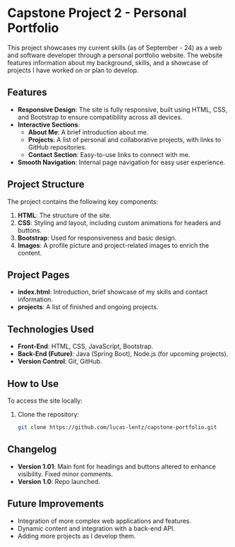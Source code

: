 # Capstone Project 2 - Personal Portfolio

This project showcases my current skills (as of September - 24) as a web and software developer through a personal portfolio website. The website features information about my background, skills, and a showcase of projects I have worked on or plan to develop.

## Features

- **Responsive Design**: The site is fully responsive, built using HTML, CSS, and Bootstrap to ensure compatibility across all devices.
- **Interactive Sections**:
    - **About Me**: A brief introduction about me.
    - **Projects**: A list of personal and collaborative projects, with links to GitHub repositories.
    - **Contact Section**: Easy-to-use links to connect with me.
- **Smooth Navigation**: Internal page navigation for easy user experience.

## Project Structure

The project contains the following key components:

1. **HTML**: The structure of the site.
2. **CSS**: Styling and layout, including custom animations for headers and buttons.
3. **Bootstrap**: Used for responsiveness and basic design.
4. **Images**: A profile picture and project-related images to enrich the content.

## Project Pages

- **index.html**: Introduction, brief showcase of my skills and contact information.
- **projects**: A list of  finished and ongoing projects.

## Technologies Used

- **Front-End**: HTML, CSS, JavaScript, Bootstrap.
- **Back-End (Future)**: Java (Spring Boot), Node.js (for upcoming projects).
- **Version Control**: Git, GitHub.

## How to Use

To access the site locally:

1. Clone the repository:
   ```bash
   git clone https://github.com/lucas-lentz/capstone-portfolio.git


## Changelog

- **Version 1.01**: Main font for headings and buttons altered to enhance visibility. Fixed minor comments.
- **Version 1.0**: Repo launched.

## Future Improvements

- Integration of more complex web applications and features.
- Dynamic content and integration with a back-end API.
- Adding more projects as I develop them.
